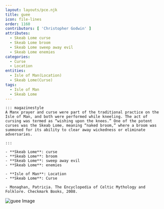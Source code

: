 ```yaml
---
layout: layouts/pce.njk
title: guee
icon: file-lines
order: 1160
contributors: [ 'Christopher Godwin' ]
attributes:
  - Skeab Lome curse
  - Skeab Lome broom
  - Skeab Lome sweep away evil
  - Skeab Lome enemies
categories:
  - Curse
  - Location
entities:
  - Isle of Man(Location)
  - Skeab Lome(Curse)
tags:
  - Isle of Man
  - Skeab Lome
---
```

``` tab [group1:Info]
::: magazinestyle
A Manx prayer and curse were part of the traditional practice on the Isle of Man, and both were performed while kneeling. The act of cursing was termed as “wishing upon the knees.” One of the potent curses was the Skeab Lome, meaning “naked broom,” where a broom was summoned for its ability to clear away wickedness or eliminate adversaries.

:::
```
``` tab [group1:Attributes]
- **Skeab Lome**: curse
- **Skeab Lome**: broom
- **Skeab Lome**: sweep away evil
- **Skeab Lome**: enemies
```
``` tab [group1:Entities]
- **Isle of Man**: Location
- **Skeab Lome**: Curse
```
``` tab [group1:Sources]
- Monaghan, Patricia. The Encyclopedia of Celtic Mythology and Folklore. Checkmark Books, 2008.
```
![guee Image]([None])
